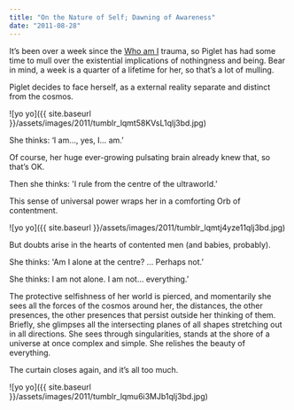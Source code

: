 ```yaml
---
title: "On the Nature of Self; Dawning of Awareness"
date: "2011-08-28"
---
```


It’s been over a week since the [Who am I](http://ohpiglet.tumblr.com/post/9162346045/fine-line-between-happy-and-unhappy) trauma, so Piglet has had some time to mull over the existential implications of nothingness and being. Bear in mind, a week is a quarter of a lifetime for her, so that’s a lot of mulling.

Piglet decides to face herself, as a external reality separate and distinct from the cosmos.

![yo yo]({{ site.baseurl }}/assets/images/2011/tumblr_lqmt58KVsL1qlj3bd.jpg)

She thinks: ‘I am…, yes, I… am.’

Of course, her huge ever-growing pulsating brain already knew that, so that’s OK.

Then she thinks: 'I rule from the centre of the ultraworld.’

This sense of universal power wraps her in a comforting Orb of contentment.

![yo yo]({{ site.baseurl }}/assets/images/2011/tumblr_lqmtj4yze11qlj3bd.jpg)

But doubts arise in the hearts of contented men (and babies, probably).

She thinks: 'Am I alone at the centre? … Perhaps not.’

She thinks: I am not alone. I am not… everything.’

The protective selfishness of her world is pierced, and momentarily she sees all the forces of the cosmos around her, the distances, the other presences, the other presences that persist outside her thinking of them. Briefly, she glimpses all the intersecting planes of all shapes stretching out in all directions. She sees through singularities, stands at the shore of a universe at once complex and simple. She relishes the beauty of everything.

The curtain closes again, and it’s all too much.

![yo yo]({{ site.baseurl }}/assets/images/2011/tumblr_lqmu6i3MJb1qlj3bd.jpg)
